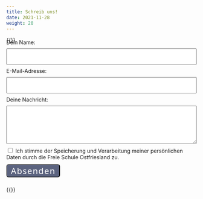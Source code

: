 ```yaml
---
title: Schreib uns!
date: 2021-11-28
weight: 20
---
```


{{<rawhtml>}}
<span>
<style> 
form {
    margin-top: -60px;
}
input[type=text] {
  width: 100%;
  padding: 12px 20px;
  margin: 8px 0;
  box-sizing: border-box;
}
input[type=email] {
  width: 100%;
  padding: 12px 20px;
  margin: 8px 0;
  box-sizing: border-box;
}
checkbox {
  width: auto;
  float: left;
  padding: 12px 20px;
  margin: 8px 4px;
  box-sizing: border-box;
}
textarea {
  width: 100%;
  padding: 12px 20px;
  margin: 8px 0;
  box-sizing: border-box;
}
button {
    background-color:#5b637f !important;
    font-family: "CCSignLanguage Regular", system-ui!important;
    letter-spacing: 0.07em;    
    color:white;
    margin: 10px 10px 10px 0;
    font-size: 1.4rem;
    padding: 0 10px 0 10px;
    border-radius: 6px;
}
</style>
<form id="fso-contact" method="POST" data-netlify="true"  action="/thanks">
  <p style="visibility:hidden;">
    <label>Don’t fill this out if you’re human: <input name="bot-field" /></label>
  </p>  
  <label for="name">Dein Name:</label>
  <input type="text" name="name" required>
  <label for="email">E-Mail-Adresse:</label>
  <input type="email" name="email" required>
  <label for="message">Deine Nachricht:</label>
  <textarea name="message" rows="5" cols="20" form="fso-contact"></textarea>  
  <input type="checkbox" name=privacy value="x" required> Ich stimme der Speicherung und Verarbeitung meiner persönlichen Daten durch die Freie Schule Ostfriesland zu.<br/>
  <button type="submit">Absenden</button>
</form>
</span>
{{</rawhtml>}}